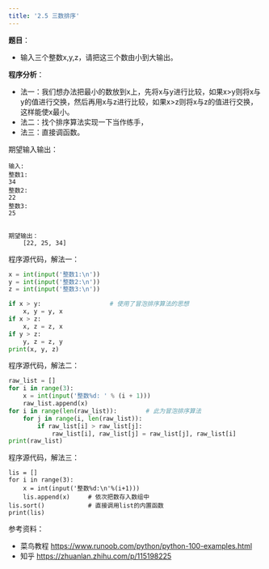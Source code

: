 ```yaml
---
title: '2.5 三数排序'
---
```


**题目**：
- 输入三个整数x,y,z，请把这三个数由小到大输出。

**程序分析**：
* 法一：我们想办法把最小的数放到x上，先将x与y进行比较，如果x>y则将x与y的值进行交换，然后再用x与z进行比较，如果x>z则将x与z的值进行交换，这样能使x最小。
* 法二：找个排序算法实现一下当作练手，
* 法三：直接调函数。

期望输入输出：
```
输入:
整数1:
34
整数2:
22
整数3:
25


期望输出：
    [22, 25, 34]
```


程序源代码，解法一：
```python
x = int(input('整数1:\n')) 
y = int(input('整数2:\n'))
z = int(input('整数3:\n'))

if x > y:                   # 使用了冒泡排序算法的思想
    x, y = y, x
if x > z:
    x, z = z, x
if y > z:
    y, z = z, y
print(x, y, z)


```



程序源代码，解法二：
```python
raw_list = []
for i in range(3):
    x = int(input('整数%d: ' % (i + 1)))
    raw_list.append(x)
for i in range(len(raw_list)):        # 此为冒泡排序算法
    for j in range(i, len(raw_list)):
        if raw_list[i] > raw_list[j]:
            raw_list[i], raw_list[j] = raw_list[j], raw_list[i]
print(raw_list)

```


程序源代码，解法三：
```
lis = []
for i in range(3):
    x = int(input('整数%d:\n'%(i+1)))
    lis.append(x)     # 依次把数存入数组中
lis.sort()            # 直接调用list的内置函数
print(lis)

```






参考资料：
* 菜鸟教程 https://www.runoob.com/python/python-100-examples.html
* 知乎 https://zhuanlan.zhihu.com/p/115198225